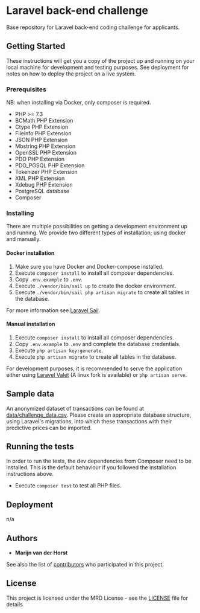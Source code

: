 # Laravel back-end challenge

Base repository for Laravel back-end coding challenge for applicants.

## Getting Started

These instructions will get you a copy of the project up and running on your local machine for development and testing
purposes. See deployment for notes on how to deploy the project on a live system.

### Prerequisites
NB: when installing via Docker, only composer is required.

* PHP >= 7.3
* BCMath PHP Extension
* Ctype PHP Extension
* Fileinfo PHP Extension
* JSON PHP Extension
* Mbstring PHP Extension
* OpenSSL PHP Extension
* PDO PHP Extension
* PDO_PGSQL PHP Extension
* Tokenizer PHP Extension
* XML PHP Extension
* Xdebug PHP Extension
* PostgreSQL database
* Composer

### Installing

There are multiple possibilities on getting a development environment up and running. We provide two different types of
installation; using docker and manually.

#### Docker installation
1. Make sure you have Docker and Docker-compose installed.
2. Execute `composer install` to install all composer dependencies.
3. Copy `.env.example` to `.env`.
4. Execute `./vendor/bin/sail up` to create the docker environment.
5. Execute `./vendor/bin/sail php artisan migrate` to create all tables in the database.

For more information see [Laravel Sail](https://laravel.com/docs/8.x/sail).

#### Manual installation

1. Execute `composer install` to install all composer dependencies.
2. Copy `.env.example` to `.env` and complete the database credentials.
3. Execute `php artisan key:generate`.
4. Execute `php artisan migrate` to create all tables in the database.

For development purposes, it is recommended to serve the application either using
[Laravel Valet](https://laravel.com/docs/8.x/valet) (A linux fork is available) or `php artisan serve`.

## Sample data
An anonymized dataset of transactions can be found at [data/challenge_data.csv](./data/challenge_data.csv). Please 
create an appropriate database structure, using Laravel's migrations, into which these transactions with their 
predictive prices can be imported.

## Running the tests

In order to run the tests, the dev dependencies from Composer need to be installed.
This is the default behaviour if you followed the installation instructions above.

* Execute `composer test` to test all PHP files.

## Deployment
n/a

## Authors
* **Marijn van der Horst**

See also the list of [contributors](https://github.com/marketredesign/microservice_dataset/graphs/contributors) who
participated in this project.

## License

This project is licensed under the MRD License - see the [LICENSE](LICENSE) file for details

